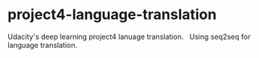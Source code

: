 # project4-language-translation
Udacity's deep learning project4 lanuage translation.  
Using seq2seq for language translation.
